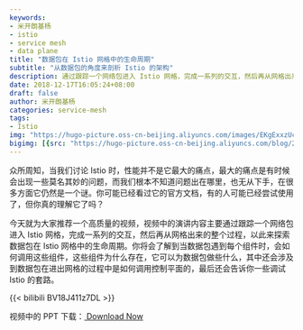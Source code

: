```yaml
---
keywords:
- 米开朗基杨
- istio
- service mesh
- data plane
title: "数据包在 Istio 网格中的生命周期"
subtitle: "从数据包的角度来剖析 Istio 的架构"
description: 通过跟踪一个网络包进入 Istio 网格，完成一系列的交互，然后再从网格出来的整个过程，以此来探索数据包在 Istio 网格中的生命周期。
date: 2018-12-17T16:05:24+08:00
draft: false
author: 米开朗基杨
categories: service-mesh
tags:
- Istio
img: "https://hugo-picture.oss-cn-beijing.aliyuncs.com/images/EKgExxzUcAABNfM.jpeg"
bigimg: [{src: "https://hugo-picture.oss-cn-beijing.aliyuncs.com/blog/2019-04-27-080627.jpg"}]
---
```


众所周知，当我们讨论 Istio 时，性能并不是它最大的痛点，最大的痛点是有时候会出现一些莫名其妙的问题，而我们根本不知道问题出在哪里，也无从下手，在很多方面它仍然是一个谜。你可能已经看过它的官方文档，有的人可能已经尝试使用了，但你真的理解它了吗？

今天就为大家推荐一个高质量的视频，视频中的演讲内容主要通过跟踪一个网络包进入 Istio 网格，完成一系列的交互，然后再从网格出来的整个过程，以此来探索数据包在 Istio 网格中的生命周期。你将会了解到当数据包遇到每个组件时，会如何调用这些组件，这些组件为什么存在，它可以为数据包做些什么，其中还会涉及到数据包在进出网格的过程中是如何调用控制平面的，最后还会告诉你一些调试 Istio 的套路。

{{< bilibili BV18J411z7DL >}}

视频中的 PPT 下载：<a id="download" href="https://www.lanzous.com/i7scz1i" target="_blank"><i class="fa fa-download"></i><span> Download Now</span>
</a>
